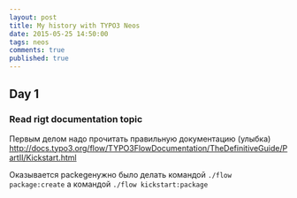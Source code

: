 ```yaml
---
layout: post
title: My history with TYPO3 Neos
date: 2015-05-25 14:50:00
tags: neos
comments: true
published: true
---
```


## Day 1

### Read rigt documentation topic

Первым делом надо прочитать правильную документацию (улыбка)
http://docs.typo3.org/flow/TYPO3FlowDocumentation/TheDefinitiveGuide/PartII/Kickstart.html

Оказывается packegeнужно было делать командой `./flow package:create` а командой `./flow kickstart:package`